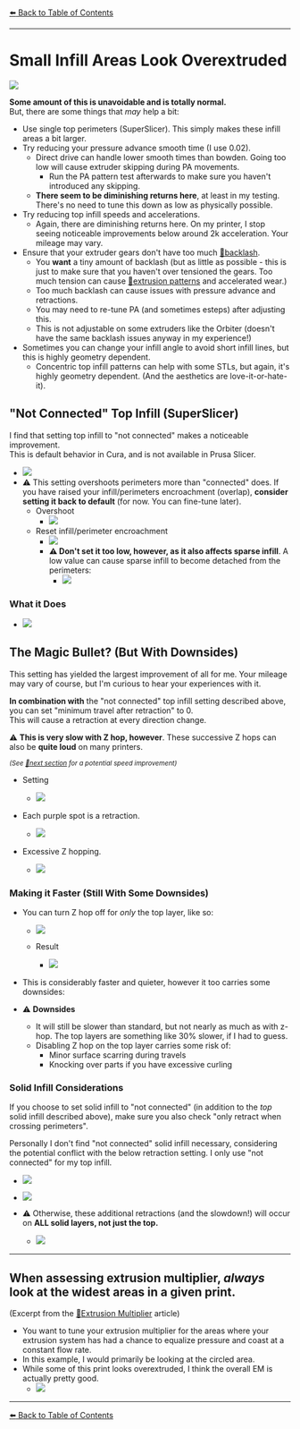 [:arrow_left: Back to Table of Contents](/README.md)

---
# Small Infill Areas Look Overextruded

![](/images/troubleshooting/small_infill_overextruded/example1.png) 

**Some amount of this is unavoidable and is totally normal.**\
But, there are some things that *may* help a bit:
- Use single top perimeters (SuperSlicer). This simply makes these infill areas a bit larger.
- Try reducing your pressure advance smooth time (I use 0.02).
    - Direct drive can handle lower smooth times than bowden. Going too low will cause extruder skipping during PA movements.
        - Run the PA pattern test afterwards to make sure you haven't introduced any skipping.
    - **There seem to be diminishing returns here**, at least in my testing. There's no need to tune this down as low as physically possible.
- Try reducing top infill speeds and accelerations.
    - Again, there are diminishing returns here. On my printer, I stop seeing noticeable improvements below around 2k acceleration. Your mileage may vary.
- Ensure that your extruder gears don't have too much [:page_facing_up:backlash](https://gfycat.com/mealycautiouscoqui). 
    - You **want** a tiny amount of backlash (but as little as possible - this is just to make sure that you haven't over tensioned the gears. Too much tension can cause [:page_facing_up:extrusion patterns](/articles/troubleshooting/extrusion_patterns.md) and accelerated wear.) 
    - Too much backlash can cause issues with pressure advance and retractions.
    - You may need to re-tune PA (and sometimes esteps) after adjusting this.
    - This is not adjustable on some extruders like the Orbiter (doesn't have the same backlash issues anyway in my experience!)
- Sometimes you can change your infill angle to avoid short infill lines, but this is highly geometry dependent.
    - Concentric top infill patterns can help with some STLs, but again, it's highly geometry dependent. (And the aesthetics are love-it-or-hate-it).

## "Not Connected" Top Infill (SuperSlicer)
I find that setting top infill to "not connected"  makes a noticeable improvement.\
This is default behavior in Cura, and is not available in Prusa Slicer.

- ![](/images/troubleshooting/small_infill_overextruded/not_connected_setting.png)
- :warning: This setting overshoots perimeters more than "connected" does. If you have raised your infill/perimeters encroachment (overlap), **consider setting it back to default** (for now. You can fine-tune later).
    - Overshoot
        - ![](/images/troubleshooting/small_infill_overextruded/overshoot.png)
    - Reset infill/perimeter encroachment
        - ![](/images/troubleshooting/small_infill_overextruded/encroachment_setting.png)
        - **:warning: Don't set it too low, however, as it also affects sparse infill**. A low value can cause sparse infill to become detached from the perimeters:
            - ![](/images/troubleshooting/small_infill_overextruded/infill_disconnect.png)
### What it Does

- ![](/images/troubleshooting/small_infill_overextruded/connected_not_connected_comparison.png)

## The Magic Bullet? (But With Downsides)

This setting has yielded the largest improvement of all for me. Your mileage may vary of course, but I'm curious to hear your experiences with it.

**In combination with** the "not connected" top infill setting described above, you can set "minimum travel after retraction" to 0.\
This will cause a retraction at every direction change. 

:warning: **This is very slow with Z hop, however**. These successive Z hops can also be **quite loud** on many printers.

<sup>*(See [:pushpin:next section](#making-it-faster-still-with-downsides) for a potential speed improvement)*</sup>
- Setting
    - ![](/images/troubleshooting/small_infill_overextruded/retract_setting.png)

- Each purple spot is a retraction.
    - ![](/images/troubleshooting/small_infill_overextruded/not_connected_retractions.png)

- Excessive Z hopping.
    - ![](/images/troubleshooting/small_infill_overextruded/retract_min_distance_example_hop_on.png)

### Making it Faster (Still With Some Downsides)
- You can turn Z hop off for *only* the top layer, like so:

    - ![](/images/troubleshooting/small_infill_overextruded/hop_setting.png)

    - Result
        - ![](/images/troubleshooting/small_infill_overextruded/retract_min_distance_example_hop_off.png)

- This is considerably faster and quieter, however it too carries some downsides:
- :warning: **Downsides**
    - It will still be slower than standard, but not nearly as much as with z-hop. The top layers are something like 30% slower, if I had to guess.
    - Disabling Z hop on the top layer carries some risk of:
        - Minor surface scarring during travels
        - Knocking over parts if you have excessive curling

### Solid Infill Considerations
If you choose to set solid infill to "not connected" (in addition to the *top* solid infill described above), make sure you also check "only retract when crossing perimeters".

Personally I don't find "not connected" solid infill necessary, considering the potential conflict with the below retraction setting. I only use "not connected" for my top infill.

- ![](/images/troubleshooting/small_infill_overextruded/not_connected_solid_setting.png)

- ![](/images/troubleshooting/small_infill_overextruded/only_retract_when_crossing_perimeters_setting.png)

- :warning: Otherwise, these additional retractions (and the slowdown!) will occur on **ALL solid layers, not just the top.**

    - ![](/images/troubleshooting/small_infill_overextruded/not_connected_retractions_solid.png)

---
## When assessing extrusion multiplier, *always* look at the widest areas in a given print.
(Excerpt from the [:page_facing_up:Extrusion Multiplier](/articles/extrusion_multiplier.md) article)
- You want to tune your extrusion multiplier for the areas where your extrusion system has had a chance to equalize pressure and coast at a constant flow rate.
- In this example, I would primarily be looking at the circled area. 
- While some of this print looks overextruded, I think the overall EM is actually pretty good.
    - ![](/images/em-wheretolook.png) 

---

[:arrow_left: Back to Table of Contents](/README.md)